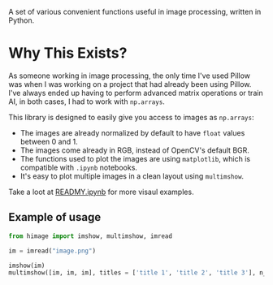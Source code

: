 A set of various convenient functions useful in image processing, written in Python.

# Why This Exists?

As someone working in image processing, the only time I've used Pillow was when I was working on a project that had already been using Pillow. I've always ended up having to perform advanced matrix operations or train AI, in both cases, I had to work with `np.arrays`.

This library is designed to easily give you access to images as `np.arrays`:

- The images are already normalized by default to have `float` values between 0 and 1.
- The images come already in RGB, instead of OpenCV's default BGR.
- The functions used to plot the images are using `matplotlib`, which is compatible with `.ipynb` notebooks.
- It's easy to plot multiple images in a clean layout using `multimshow`.

Take a loot at [READMY.ipynb](https://github.com/gor-g/highimage/blob/main/README.ipynb) for more visaul examples. 


## Example of usage

```py
from himage import imshow, multimshow, imread

im = imread("image.png")

imshow(im)
multimshow([im, im, im], titles = ['title 1', 'title 2', 'title 3'], n_cols=3)
```

